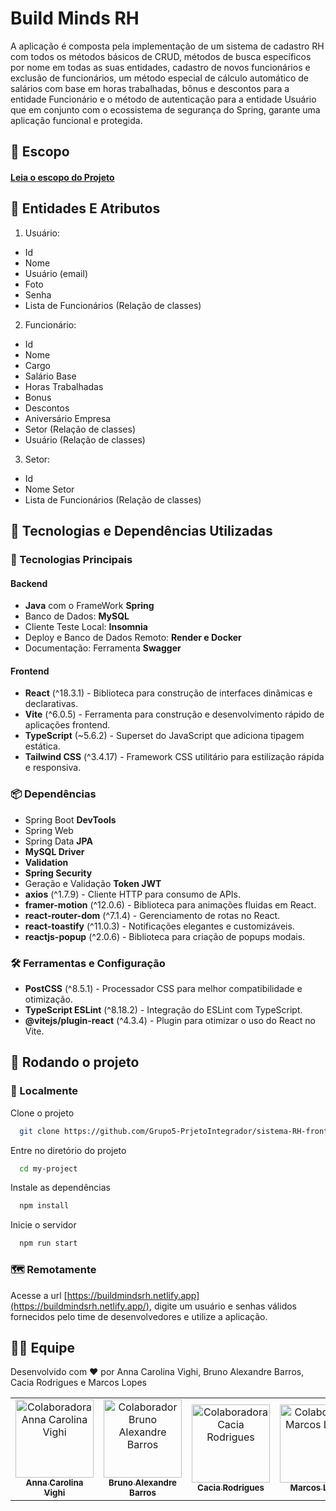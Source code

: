# Build Minds RH

A aplicação é composta pela implementação de um sistema de cadastro RH com todos os métodos básicos de CRUD, métodos de busca específicos por nome em todas as suas entidades, cadastro de novos funcionários e exclusão de funcionários, um método especial de cálculo automático de salários com base em horas trabalhadas, bônus e descontos para a entidade Funcionário e o método de autenticação para a entidade Usuário que em conjunto com o ecossistema de segurança do Spring, garante uma aplicação funcional e protegida.

## 🚀 Escopo

#### [Leia o escopo do Projeto](./escopo-PI-desafio-final.docx)
## 🚀 Entidades E Atributos

1. Usuário:
- Id
- Nome
- Usuário (email)
- Foto
- Senha
- Lista de Funcionários (Relação de classes)

2. Funcionário:
- Id
- Nome
- Cargo
- Salário Base
- Horas Trabalhadas
- Bonus
- Descontos
- Aniversário Empresa
- Setor (Relação de classes)
- Usuário (Relação de classes)

3. Setor:
- Id
- Nome Setor
- Lista de Funcionários (Relação de classes)
## 🚀 Tecnologias e Dependências Utilizadas

### 📌 Tecnologias Principais

#### Backend
- **Java** com o FrameWork **Spring**
- Banco de Dados: **MySQL**
- Cliente Teste Local: **Insomnia**
- Deploy e Banco de Dados Remoto: **Render e Docker**
- Documentação: Ferramenta **Swagger**

#### Frontend
- **React** (^18.3.1) - Biblioteca para construção de interfaces dinâmicas e declarativas.  
- **Vite** (^6.0.5) - Ferramenta para construção e desenvolvimento rápido de aplicações frontend.  
- **TypeScript** (~5.6.2) - Superset do JavaScript que adiciona tipagem estática.  
- **Tailwind CSS** (^3.4.17) - Framework CSS utilitário para estilização rápida e responsiva.  

### 📦 Dependências
- Spring Boot **DevTools**
- Spring Web
- Spring Data **JPA**
- **MySQL Driver**
- **Validation**
- **Spring Security**
- Geração e Validação **Token JWT**  
- **axios** (^1.7.9) - Cliente HTTP para consumo de APIs.  
- **framer-motion** (^12.0.6) - Biblioteca para animações fluidas em React.  
- **react-router-dom** (^7.1.4) - Gerenciamento de rotas no React.  
- **react-toastify** (^11.0.3) - Notificações elegantes e customizáveis.  
- **reactjs-popup** (^2.0.6) - Biblioteca para criação de popups modais.  

### 🛠️ Ferramentas e Configuração  
- **PostCSS** (^8.5.1) - Processador CSS para melhor compatibilidade e otimização.  
- **TypeScript ESLint** (^8.18.2) - Integração do ESLint com TypeScript.  
- **@vitejs/plugin-react** (^4.3.4) - Plugin para otimizar o uso do React no Vite.  
## 🚀 Rodando o projeto

### 📍 Localmente
Clone o projeto

```bash
  git clone https://github.com/Grupo5-PrjetoIntegrador/sistema-RH-frontend.git
```

Entre no diretório do projeto

```bash
  cd my-project
```

Instale as dependências

```bash
  npm install
```

Inicie o servidor

```bash
  npm run start
```
### 🗺 Remotamente
Acesse a url [https://buildmindsrh.netlify.app](https://buildmindsrh.netlify.app/), digite um usuário e senhas válidos fornecidos pelo time de desenvolvedores e utilize a aplicação.
## 🙌🏻 Equipe

Desenvolvido com ❤️ por Anna Carolina Vighi, Bruno Alexandre Barros, Cacia Rodrigues e Marcos Lopes

<table>
  <tr>
    <td align="center">
      <a href="https://github.com/annavighi">
        <img src="https://avatars.githubusercontent.com/u/180130500?v=4" width="125px;" alt="Colaboradora Anna Carolina Vighi"/><br />
        <sub><b>Anna Carolina Vighi</b></sub>
      </a>
    </td>
    <td align="center">
      <a href="https://github.com/brunoalexb">
        <img src="https://avatars.githubusercontent.com/u/88696076?v=4" width="125px;" alt="Colaborador Bruno Alexandre Barros"/><br />
        <sub><b>Bruno Alexandre Barros</b></sub>
      </a>
    </td>
         <td align="center">
      <a href="https://github.com/CaciaRodrigues">
        <img src="https://avatars.githubusercontent.com/u/98604798?v=4" width="125px;" alt="Colaboradora Cacia Rodrigues"/><br />
        <sub><b>Cacia Rodrigues</b></sub>
      </a>
    </td>
    <td align="center">
      <a href="https://github.com/marcoslopesdev">
        <img src="https://avatars.githubusercontent.com/u/110929754?v=4" width="125px;" alt="Colaborador Marcos Lopes"/><br />
        <sub><b>Marcos Lopes</b></sub>
      </a>
    </td>
  </tr>
</table>
